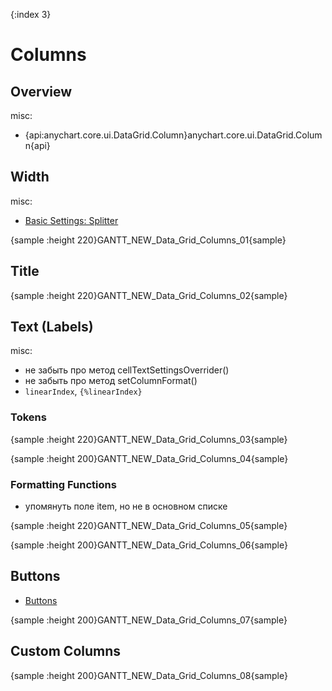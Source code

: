 {:index 3}
# Columns

## Overview

misc:

* {api:anychart.core.ui.DataGrid.Column}anychart.core.ui.DataGrid.Column{api}

## Width

misc:

* [Basic Settings: Splitter](../Basic_Settings#splitter)

{sample :height 220}GANTT\_NEW\_Data\_Grid\_Columns\_01{sample}

## Title

{sample :height 220}GANTT\_NEW\_Data\_Grid\_Columns\_02{sample}

## Text (Labels)

misc:

* не забыть про метод cellTextSettingsOverrider()
* не забыть про метод setColumnFormat()
* `linearIndex`, `{%linearIndex}`

### Tokens

{sample :height 220}GANTT\_NEW\_Data\_Grid\_Columns\_03{sample}

{sample :height 200}GANTT\_NEW\_Data\_Grid\_Columns\_04{sample}

### Formatting Functions

* упомянуть поле item, но не в основном списке

{sample :height 220}GANTT\_NEW\_Data\_Grid\_Columns\_05{sample}

{sample :height 200}GANTT\_NEW\_Data\_Grid\_Columns\_06{sample}

## Buttons

* [Buttons](Buttons)


{sample :height 200}GANTT\_NEW\_Data\_Grid\_Columns\_07{sample}

## Custom Columns

{sample :height 200}GANTT\_NEW\_Data\_Grid\_Columns\_08{sample}
